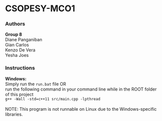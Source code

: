 # CSOPESY-MCO1
### Authors 
**Group 8**<br>
Diane Panganiban<br>
Gian Carlos<br>
Kenzo De Vera<br>
Yesha Joes<br>

### Instructions
**Windows:**<br>
Simply run the ```run.bat``` file OR<br>
run the following command in your command line while in the ROOT folder of this project<br>
```g++ -Wall -std=c++11 src/main.cpp -lpthread```<br>
<br>
NOTE: This program is not runnable on Linux due to the Windows-specific libraries.<br>